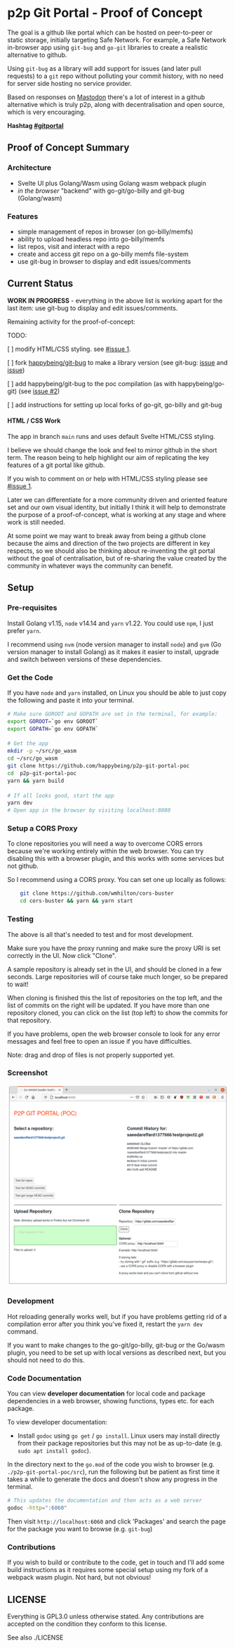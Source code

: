 # p2p Git Portal - Proof of Concept

The goal is a github like portal which can be hosted on peer-to-peer or static storage, initially targeting Safe Network. For example, a Safe Network in-browser app using `git-bug` and `go-git` libraries to create a realistic alternative to github.

Using `git-bug` as a library will add support for issues (and later pull requests) to a `git` repo without polluting your commit history, with no need for server side hosting no service provider.

Based on responses on [Mastodon](https://mastodon.technology/@happybeing) there's a lot of interest in a github alternative which is truly p2p, along with decentralisation and open source, which is very encouraging.

**Hashtag [#gitportal](https://mastodon.technology/web/timelines/tag/gitportal)**

## Proof of Concept Summary
### Architecture

- Svelte UI plus Golang/Wasm using Golang wasm webpack plugin
- *in the browser* "backend" with go-git/go-billy and git-bug (Golang/wasm)

### Features
- simple management of repos in browser (on go-billy/memfs)
- ability to upload headless repo into go-billy/memfs
- list repos, visit and interact with a repo
- create and access git repo on a go-billy memfs file-system
- use git-bug in browser to display and edit issues/comments

## Current Status

**WORK IN PROGRESS** - everything in the above list is working apart for the last item: use git-bug to display and edit issues/comments.

Remaining activity for the proof-of-concept:

TODO:

[ ] modify HTML/CSS styling. see [#issue 1](https://github.com/happybeing/p2p-git-portal-poc/issues/1).

[ ] fork [happybeing/git-bug](https://github.com/happybeing/git-bug) to make a library version (see git-bug: [issue](https://github.com/happybeing/git-bug/issues/1) and [issue](https://github.com/happybeing/git-bug/issues/2))

[ ] add happybeing/git-bug to the poc compilation (as with happybeing/go-git) (see [issue #2](https://github.com/happybeing/p2p-git-portal-poc/issues/2))

[ ] add instructions for setting up local forks of go-git, go-billy and git-bug

#### HTML / CSS Work
The app in branch `main` runs and uses default Svelte HTML/CSS styling.

I believe we should change the look and feel to mirror github in the short term. The reason being to help highlight our aim of replicating the key features of a git portal like github.

If you wish to comment on or help with HTML/CSS styling please see [#issue 1](https://github.com/happybeing/p2p-git-portal-poc/issues/1).

Later we can differentiate for a more community driven and oriented feature set and our own visual identity, but initially I think it will help to demonstrate the purpose of a proof-of-concept, what is working at any stage and where work is still needed.

At some point we may want to break away from being a github clone because the aims and direction of the two projects are different in key respects, so we should also be thinking about re-inventing the git portal without the goal of centralisation, but of re-sharing the value created by the community in whatever ways the community can benefit.

## Setup

### Pre-requisites

Install Golang v1.15, `node` v14.14 and `yarn` v1.22. You could use `npm`, I just prefer `yarn`.

I recommend using `nvm` (node version manager to install `node`) and `gvm` (Go version manager to install Golang) as it makes it easier to install, upgrade and switch between versions of these dependencies.

### Get the Code

If you have `node` and `yarn` installed, on Linux you should be able to just copy the following and paste it into your terminal.
``` bash
# Make sure GOROOT and GOPATH are set in the terminal, for example:
export GOROOT=`go env GOROOT`
export GOPATH=`go env GOPATH`

# Get the app
mkdir -p ~/src/go_wasm
cd ~/src/go_wasm
git clone https://github.com/happybeing/p2p-git-portal-poc
cd  p2p-git-portal-poc
yarn && yarn build

# If all looks good, start the app
yarn dev
# Open app in the browser by visiting localhost:8080
```

### Setup a CORS Proxy
To clone repositories you will need a way to overcome CORS errors because we're working entirely within the web browser. You can try disabling this with a browser plugin, and this works with some services but not github.

So I recommend using a CORS proxy. You can set one up locally as follows:
```bash
	git clone https://github.com/wmhilton/cors-buster
	cd cors-buster && yarn && yarn start
```

### Testing
The above is all that's needed to test and for most development.

Make sure you have the proxy running and make sure the proxy URI is set correctly in the UI. Now click "Clone". 

A sample repository is already set in the UI, and should be cloned in a few seconds. Large repositories will of course take much longer, so be prepared to wait!

When cloning is finished this the list of repositories on the top left, and the list of commits on the right will be updated. If you have more than one repository cloned, you can click on the list (top left) to show the commits for that repository.

If you have problems, open the web browser console to look for any error messages and feel free to open an issue if you have difficulties.

Note: drag and drop of files is not properly supported yet.

### Screenshot
<img src="./gitportal-poc-stage1.png"/>

### Development
Hot reloading generally works well, but if you have problems getting rid of a compilation error after you think you've fixed it, restart the `yarn dev` command.

If you want to make changes to the go-git/go-billy, git-bug or the Go/wasm plugin, you need to be set up with local versions as described next, but you should not need to do this.

### Code Documentation
You can view **developer documentation** for local code and package dependencies in a web browser, showing functions, types etc. for each package.

To view developer documentation:

- Install `godoc` using `go get` / `go install`. Linux users may install directly from their package repositories but this may not be as up-to-date (e.g. `sudo apt install godoc`).

In the directory next to the `go.mod` of the code you wish to browser (e.g. `./p2p-git-portal-poc/src`), run the following but be patient as first time it takes a while to generate the docs and doesn't show any progress in the terminal.
```bash
# This updates the documentation and then acts as a web server
godoc -http=":6060"
```
Then visit `http://localhost:6060` and click 'Packages' and search the page for the package you want to browse (e.g. `git-bug`)


### Contributions
If you wish to build or contribute to the code, get in touch and I'll add some build instructions as it requires some special setup using my fork of a webpack wasm plugin. Not hard, but not obvious!

## LICENSE

Everything is GPL3.0 unless otherwise stated. Any contributions are accepted on the condition they conform to this license.

See also ./LICENSE